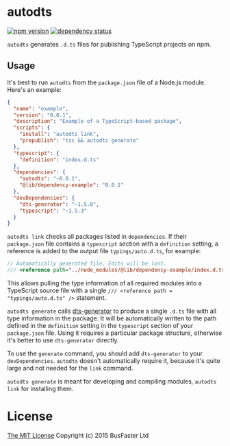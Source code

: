 autodts
=======

[![npm version](https://img.shields.io/npm/v/autodts.svg)](https://www.npmjs.com/package/autodts) [![dependency status](https://david-dm.org/charto/autodts.svg)](https://david-dm.org/charto/autodts)

`autodts` generates `.d.ts` files for publishing TypeScript projects on npm.

Usage
-----

It's best to run `autodts` from the `package.json` file of a Node.js module. Here's an example:

```json
{
  "name": "example",
  "version": "0.0.1",
  "description": "Example of a TypeScript-based package",
  "scripts": {
    "install": "autodts link",
    "prepublish": "tsc && autodts generate"
  },
  "typescript": {
    "definition": "index.d.ts"
  },
  "dependencies": {
    "autodts": "~0.0.1",
    "@lib/dependency-example": "0.0.1"
  },
  "devDependencies": {
    "dts-generator": "~1.5.0",
    "typescript": "~1.5.3"
  }
}
```

`autodts link` checks all packages listed in `dependencies`. If their `package.json` file contains a `typescript` section with a `definition` setting, a reference is added to the output file `typings/auto.d.ts`, for example:

```typescript
// Automatically generated file. Edits will be lost.
/// <reference path="../node_modules/@lib/dependency-example/index.d.ts" />
```

This allows pulling the type information of all required modules into a TypeScript source file with a single `/// <reference path = "typings/auto.d.ts" />` statement.

`autodts generate` calls [dts-generator](https://www.npmjs.com/package/dts-generator) to produce a single `.d.ts` file with all type information in the package. It will be automatically written to the path defined in the `definition` setting in the `typescript` section of your `package.json` file. Using it requires a particular package structure, otherwise it's better to use `dts-generator` directly.

To use the `generate` command, you should add `dts-generator` to your `devDependencies`. `autodts` doesn't automatically require it, because it's quite large and not needed for the `link` command.

`autodts generate` is meant for developing and compiling modules, `autodts link` for installing them.

License
=======

[The MIT License](https://raw.githubusercontent.com/charto/autodts/master/LICENSE)
Copyright (c) 2015 BusFaster Ltd
